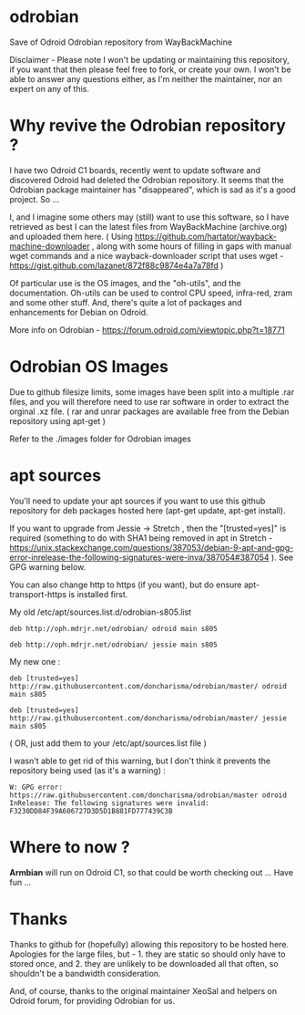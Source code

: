 # odrobian
Save of Odroid Odrobian repository from WayBackMachine

Disclaimer - Please note I won't be updating or maintaining this repository, if you want that then please feel free to fork, or create your own. I won't be able to answer any questions either, as I'm neither the maintainer, nor an expert on any of this.

# Why revive the Odrobian repository ?

I have two Odroid C1 boards, recently went to update software and discovered Odroid had deleted the Odrobian repository. It seems that the Odrobian package maintainer has "disappeared", which is sad as it's a good project. So ...

I, and I imagine some others may (still) want to use this software, so I have retrieved as best I can the latest files from WayBackMachine (archive.org) and uploaded them here. ( Using https://github.com/hartator/wayback-machine-downloader , along with some hours of filling in gaps with manual wget commands and a nice wayback-downloader script that uses wget - https://gist.github.com/lazanet/872f88c9874e4a7a78fd )

Of particular use is the OS images, and the "oh-utils", and the documentation. Oh-utils can be used to control CPU speed, infra-red, zram and some other stuff. And, there's quite a lot of packages and enhancements for Debian on Odroid.

More info on Odrobian - https://forum.odroid.com/viewtopic.php?t=18771

# Odrobian OS Images

Due to github filesize limits, some images have been split into a multiple .rar files, and you will therefore need to use rar software in order to extract the orginal .xz file. ( rar and unrar packages are available free from the Debian repository using apt-get )

Refer to the ./images folder for Odrobian images

# apt sources

You'll need to update your apt sources if you want to use this github repository for deb packages hosted here (apt-get update, apt-get install).

If you want to upgrade from Jessie -> Stretch , then the "[trusted=yes]" is required (something to do with SHA1 being removed in apt in Stretch - https://unix.stackexchange.com/questions/387053/debian-9-apt-and-gpg-error-inrelease-the-following-signatures-were-inva/387054#387054 ). See GPG warning below. 

You can also change http to https (if you want), but do ensure apt-transport-https is installed first.

My old /etc/apt/sources.list.d/odrobian-s805.list

```
deb http://oph.mdrjr.net/odrobian/ odroid main s805

deb http://oph.mdrjr.net/odrobian/ jessie main s805
```

My new one :

```
deb [trusted=yes] http://raw.githubusercontent.com/doncharisma/odrobian/master/ odroid main s805

deb [trusted=yes] http://raw.githubusercontent.com/doncharisma/odrobian/master/ jessie main s805
```

( OR, just add them to your /etc/apt/sources.list file )

I wasn't able to get rid of this warning, but I don't think it prevents the repository being used (as it's a warning) :

```
W: GPG error: https://raw.githubusercontent.com/doncharisma/odrobian/master odroid InRelease: The following signatures were invalid: F3230DD84F39A606727D3D5D1B881FD777439C3B
```

# Where to now ?

**Armbian** will run on Odroid C1, so that could be worth checking out ... Have fun ...

# Thanks

Thanks to github for (hopefully) allowing this repository to be hosted here. Apologies for the large files, but - 1. they are static so should only have to stored once, and 2. they are unlikely to be downloaded all that often, so shouldn't be a bandwidth consideration.

And, of course, thanks to the original maintainer XeoSal and helpers on Odroid forum, for providing Odrobian for us.
